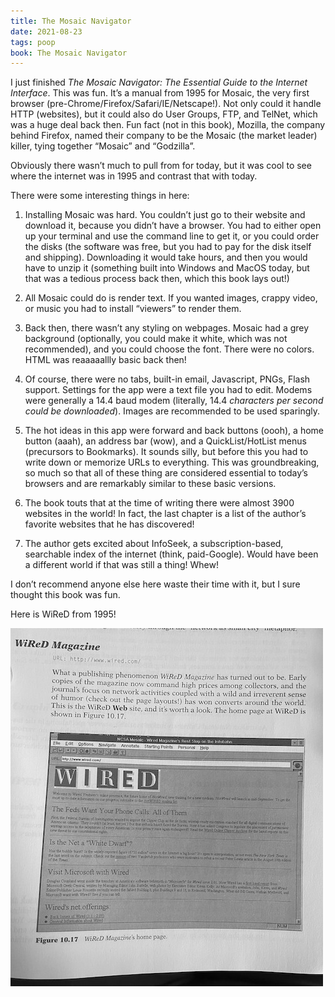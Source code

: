 ```yaml
---
title: The Mosaic Navigator
date: 2021-08-23
tags: poop
book: The Mosaic Navigator
---
```


I just finished _The Mosaic Navigator: The Essential Guide to the Internet Interface_. This was fun. It’s a manual from 1995 for Mosaic, the very first browser (pre-Chrome/Firefox/Safari/IE/Netscape!). Not only could it handle HTTP (websites), but it could also do User Groups, FTP, and TelNet, which was a huge deal back then. Fun fact (not in this book), Mozilla, the company behind Firefox, named their company to be the Mosaic (the market leader) killer, tying together “Mosaic” and “Godzilla”.

Obviously there wasn’t much to pull from for today, but it was cool to see where the internet was in 1995 and contrast that with today.

There were some interesting things in here:

1. Installing Mosaic was hard. You couldn’t just go to their website and download it, because you didn’t have a browser. You had to either open up your terminal and use the command line to get it, or you could order the disks (the software was free, but you had to pay for the disk itself and shipping). Downloading it would take hours, and then you would have to unzip it (something built into Windows and MacOS today, but that was a tedious process back then, which this book lays out!)

2. All Mosaic could do is render text. If you wanted images, crappy video, or music you had to install “viewers” to render them.

3. Back then, there wasn’t any styling on webpages. Mosaic had a grey background (optionally, you could make it white, which was not recommended), and you could choose the font. There were no colors. HTML was reaaaaallly basic back then!

4. Of course, there were no tabs, built-in email, Javascript, PNGs, Flash support. Settings for the app were a text file you had to edit. Modems were generally a 14.4 baud modem (literally, 14.4 _characters per second could be downloaded_). Images are recommended to be used sparingly.

5. The hot ideas in this app were forward and back buttons (oooh), a home button (aaah), an address bar (wow), and a QuickList/HotList menus (precursors to Bookmarks). It sounds silly, but before this you had to write down or memorize URLs to everything. This was groundbreaking, so much so that all of these thing are considered essential to today’s browsers and are remarkably similar to these basic versions.

6. The book touts that at the time of writing there were almost 3900 websites in the world! In fact, the last chapter is a list of the author’s favorite websites that he has discovered!

7. The author gets excited about InfoSeek, a subscription-based, searchable index of the internet (think, paid-Google). Would have been a different world if that was still a thing! Whew!

I don’t recommend anyone else here waste their time with it, but I sure thought this book was fun.

Here is WiReD from 1995!

![WiReD](./wired.jpg)
